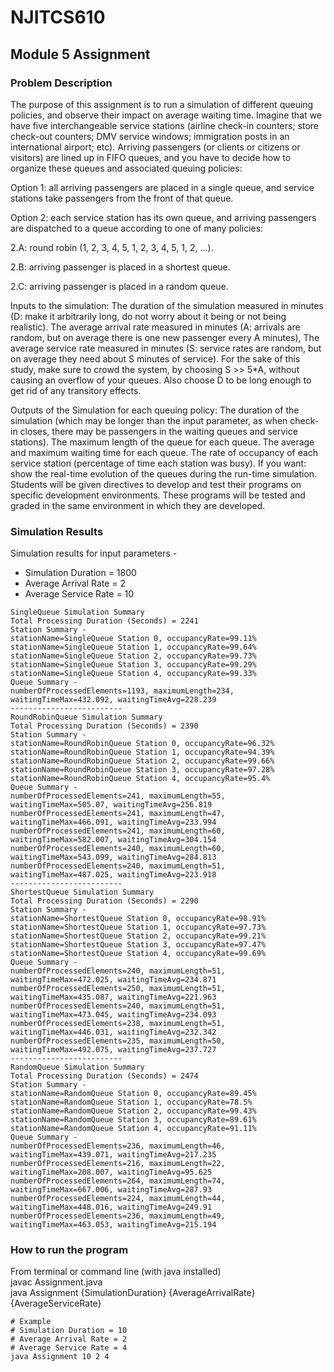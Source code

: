# NJITCS610
## Module 5 Assignment
### Problem Description
The purpose of this assignment is to run a simulation of different queuing policies, and observe their impact on average waiting time.  Imagine that we have five interchangeable service stations (airline check-in counters; store check-out counters; DMV service windows; immigration posts in an international airport; etc).  Arriving passengers (or clients or citizens or visitors) are lined up in FIFO queues, and you have to decide how to organize these queues and associated queuing policies:

Option 1:  all arriving passengers are placed in a single queue, and service stations take passengers from the front of that queue.

Option 2:  each service station has its own queue, and arriving passengers are dispatched to a queue according to one of many policies:

2.A:  round robin (1, 2, 3, 4, 5, 1, 2, 3, 4, 5, 1, 2, ...).

2.B:  arriving passenger is placed in a shortest queue.

2.C:  arriving passenger is placed in a random queue.

Inputs to the simulation:
The duration of the simulation measured in minutes (D:  make it arbitrarily long, do not worry about it being or not being realistic).
The average arrival rate measured in minutes (A:  arrivals are random, but on average there is one new passenger every A minutes),
The average service rate measured in minutes (S:  service rates are random, but on average they need about S minutes of service).
For the sake of this study, make sure to crowd the system, by choosing S >> 5*A, without causing an overflow of your queues.  Also choose D to be long enough to get rid of any transitory effects.

Outputs of the Simulation for each queuing policy:
The duration of the simulation (which may be longer than the input parameter, as when check-in closes, there may be passengers in the waiting queues and service stations).
The maximum length of the queue for each queue.
The average and maximum waiting time for each queue.
The rate of occupancy of each service station (percentage of time each station was busy).
If you want: show the real-time evolution of the queues during the run-time simulation.
Students will be given directives to develop and test their programs on specific development environments. These programs will be tested and graded in the same environment in which they are developed.

### Simulation Results 
Simulation results for input parameters - 
* Simulation Duration = 1800
* Average Arrival Rate = 2
* Average Service Rate = 10
```
SingleQueue Simulation Summary
Total Processing Duration (Seconds) = 2241
Station Summary -
stationName=SingleQueue Station 0, occupancyRate=99.11%
stationName=SingleQueue Station 1, occupancyRate=99.64%
stationName=SingleQueue Station 2, occupancyRate=99.73%
stationName=SingleQueue Station 3, occupancyRate=99.29%
stationName=SingleQueue Station 4, occupancyRate=99.33%
Queue Summary -
numberOfProcessedElements=1193, maximumLength=234, waitingTimeMax=432.092, waitingTimeAvg=228.239
-------------------------
RoundRobinQueue Simulation Summary
Total Processing Duration (Seconds) = 2390
Station Summary -
stationName=RoundRobinQueue Station 0, occupancyRate=96.32%
stationName=RoundRobinQueue Station 1, occupancyRate=94.39%
stationName=RoundRobinQueue Station 2, occupancyRate=99.66%
stationName=RoundRobinQueue Station 3, occupancyRate=97.28%
stationName=RoundRobinQueue Station 4, occupancyRate=95.4%
Queue Summary -
numberOfProcessedElements=241, maximumLength=55, waitingTimeMax=505.07, waitingTimeAvg=256.819
numberOfProcessedElements=241, maximumLength=47, waitingTimeMax=466.091, waitingTimeAvg=233.994
numberOfProcessedElements=241, maximumLength=60, waitingTimeMax=582.007, waitingTimeAvg=304.154
numberOfProcessedElements=240, maximumLength=60, waitingTimeMax=543.099, waitingTimeAvg=284.813
numberOfProcessedElements=240, maximumLength=51, waitingTimeMax=487.025, waitingTimeAvg=223.918
-------------------------
ShortestQueue Simulation Summary
Total Processing Duration (Seconds) = 2290
Station Summary -
stationName=ShortestQueue Station 0, occupancyRate=98.91%
stationName=ShortestQueue Station 1, occupancyRate=97.73%
stationName=ShortestQueue Station 2, occupancyRate=99.21%
stationName=ShortestQueue Station 3, occupancyRate=97.47%
stationName=ShortestQueue Station 4, occupancyRate=99.69%
Queue Summary -
numberOfProcessedElements=240, maximumLength=51, waitingTimeMax=472.025, waitingTimeAvg=234.871
numberOfProcessedElements=250, maximumLength=51, waitingTimeMax=435.087, waitingTimeAvg=221.963
numberOfProcessedElements=240, maximumLength=51, waitingTimeMax=473.045, waitingTimeAvg=234.093
numberOfProcessedElements=238, maximumLength=51, waitingTimeMax=446.031, waitingTimeAvg=232.342
numberOfProcessedElements=235, maximumLength=50, waitingTimeMax=492.075, waitingTimeAvg=237.727
-------------------------
RandomQueue Simulation Summary
Total Processing Duration (Seconds) = 2474
Station Summary -
stationName=RandomQueue Station 0, occupancyRate=89.45%
stationName=RandomQueue Station 1, occupancyRate=78.5%
stationName=RandomQueue Station 2, occupancyRate=99.43%
stationName=RandomQueue Station 3, occupancyRate=89.61%
stationName=RandomQueue Station 4, occupancyRate=91.11%
Queue Summary -
numberOfProcessedElements=236, maximumLength=46, waitingTimeMax=439.071, waitingTimeAvg=217.235
numberOfProcessedElements=216, maximumLength=22, waitingTimeMax=208.007, waitingTimeAvg=95.625
numberOfProcessedElements=264, maximumLength=74, waitingTimeMax=667.006, waitingTimeAvg=287.93
numberOfProcessedElements=224, maximumLength=44, waitingTimeMax=448.016, waitingTimeAvg=249.91
numberOfProcessedElements=236, maximumLength=49, waitingTimeMax=463.053, waitingTimeAvg=215.194
```

### How to run the program 
From terminal or command line (with java installed)
<br>
javac Assignment.java
<br>
java Assignment {SimulationDuration} {AverageArrivalRate} {AverageServiceRate}
<br> 
```
# Example 
# Simulation Duration = 10
# Average Arrival Rate = 2
# Average Service Rate = 4
java Assignment 10 2 4
```
